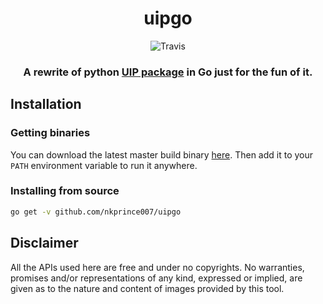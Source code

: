 <h1 align="center">uipgo</h1>

<p align="center">
    <img align="center" alt="Travis" src="https://img.shields.io/travis/nkprince007/uipgo.svg?style=for-the-badge" />
</p>

<h3 align="center">
A rewrite of python <a href="https://github.com/nitdgpos/UIP">UIP package</a> in Go just for the fun of it.
</h3>

## Installation

### Getting binaries

You can download the latest master build binary
[here](https://github.com/nkprince007/uipgo/releases). Then add it to your
`PATH` environment variable to run it anywhere.

### Installing from source

```bash
go get -v github.com/nkprince007/uipgo
```

## Disclaimer

All the APIs used here are free and under no copyrights. No warranties,
promises and/or representations of any kind, expressed or implied, are given as
to the nature and content of images provided by this tool.
